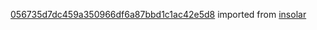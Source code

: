 [056735d7dc459a350966df6a87bbd1c1ac42e5d8](https://github.com/insolar/insolar/commit/056735d7dc459a350966df6a87bbd1c1ac42e5d8) imported from [insolar](https://github.com/insolar/insolar)
